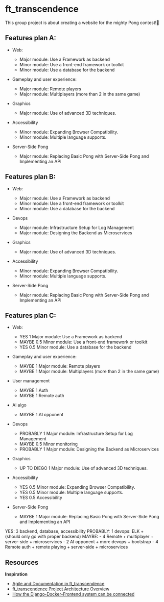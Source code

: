 # ft_transcendence
This group project is about creating a website for the mighty Pong contest!🏓

## Features plan A:
- Web:
    - Major module: Use a Framework as backend
    - Minor module: Use a front-end framework or toolkit
    - Minor module: Use a database for the backend

- Gameplay and user experience:
    - Major module: Remote players
    - Major module: Multiplayers (more than 2 in the same game)

- Graphics
    - Major module: Use of advanced 3D techniques.

- Accessibility
    - Minor module: Expanding Browser Compatibility.
    - Minor module: Multiple language supports.

- Server-Side Pong
    - Major module: Replacing Basic Pong with Server-Side Pong and Implementing an API
 
## Features plan B:
- Web:
    - Major module: Use a Framework as backend
    - Minor module: Use a front-end framework or toolkit
    - Minor module: Use a database for the backend

- Devops
    - Major module: Infrastructure Setup for Log Management
    - Major module: Designing the Backend as Microservices

- Graphics
    - Major module: Use of advanced 3D techniques.

- Accessibility
    - Minor module: Expanding Browser Compatibility.
    - Minor module: Multiple language supports.

- Server-Side Pong
    - Major module: Replacing Basic Pong with Server-Side Pong and Implementing an API

## Features plan C:
- Web:
    - YES 1 Major module: Use a Framework as backend
    - MAYBE 0.5 Minor module: Use a front-end framework or toolkit
    - YES 0.5 Minor module: Use a database for the backend

- Gameplay and user experience:
    - MAYBE 1 Major module: Remote players
    - MAYBE 1 Major module: Multiplayers (more than 2 in the same game)

- User management
    - MAYBE 1 Auth
    - MAYBE 1 Remote auth
 
- AI algo
    - MAYBE 1 AI opponent

- Devops
    - PROBABLY 1 Major module: Infrastructure Setup for Log Management
    - MAYBE 0.5 Minor monitoring
    - PROBABLY 1 Major module: Designing the Backend as Microservices

- Graphics
    - UP TO DIEGO 1 Major module: Use of advanced 3D techniques.

- Accessibility
    - YES 0.5 Minor module: Expanding Browser Compatibility.
    - YES 0.5 Minor module: Multiple language supports.
    - YES 0.5 Accessibility

- Server-Side Pong
    - MAYBE 1 Major module: Replacing Basic Pong with Server-Side Pong and Implementing an API

YES: 3 backend, database, accessibility
PROBABLY: 1 devops: ELK +  (should only go with proper backend)
MAYBE:
    - 4 Remote + multiplayer + server-side + microservices
    - 2 AI opponent + more devops + bootstrap
    - 4 Remote auth + remote playing + server-side + microservices

## Resources
__Inspiration__
- [Agile and Documentation in ft_transcendence](https://medium.com/@glukas94/ft-transcendence-semana-1-3b641e683339)
- [ft_transcendence Project Architecture Overview](https://github.com/trancendering/ft_transcendence/blob/main/ARCHITECTURE.md)
- [How the Django-Docker-Frontend system can be connected](https://medium.com/@bekojix0660/42-ft-transcendence-0d952c94ea05)
